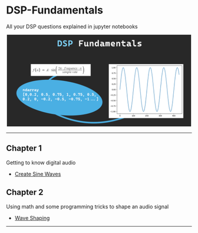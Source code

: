 # DSP-Fundamentals

All your DSP questions explained in jupyter notebooks

<p align="center">
  <img src="docs/img/DSP_fundamentals_max.png" alt="Image description" style="width: 500px; height: auto;">
</p>

---

## Chapter 1

Getting to know digital audio

-   [Create Sine Waves](<Chapter1_(DigitalAudio)/SineWave.ipynb>)

## Chapter 2

Using math and some programming tricks to shape an audio signal

-   [Wave Shaping](<Chapter2_(WaveShaping)/>)

---

